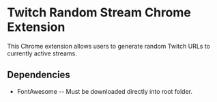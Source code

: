 # Twitch Random Stream Chrome Extension

This Chrome extension allows users to generate random Twitch URLs to currently active streams.

## Dependencies

* FontAwesome -- Must be downloaded directly into root folder.
